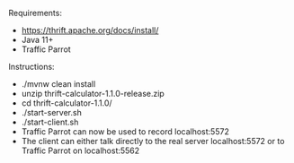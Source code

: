 Requirements:
* https://thrift.apache.org/docs/install/
* Java 11+
* Traffic Parrot

Instructions:
* ./mvnw clean install
* unzip thrift-calculator-1.1.0-release.zip
* cd thrift-calculator-1.1.0/
* ./start-server.sh
* ./start-client.sh
* Traffic Parrot can now be used to record localhost:5572
* The client can either talk directly to the real server localhost:5572 or to Traffic Parrot on localhost:5562
